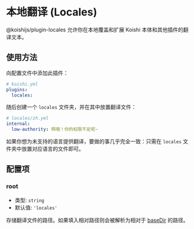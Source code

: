 # 本地翻译 (Locales)

@koishijs/plugin-locales 允许你在本地覆盖和扩展 Koishi 本体和其他插件的翻译文本。

## 使用方法

向配置文件中添加此插件：

```yaml
# koishi.yml
plugins:
  locales:
```

随后创建一个 `locales` 文件夹，并在其中放置翻译文件：

```yaml
# locales/zh.yml
internal:
  low-authority: 啊哦！你的权限不足呢~
```

如果你想为未支持的语言提供翻译，要做的事几乎完全一致：只需在 `locales` 文件夹中放置对应语言的文件即可。

## 配置项

### root

- 类型: `string`
- 默认值: `'locales'`

存储翻译文件的路径。如果填入相对路径则会被解析为相对于 [baseDir](../../api/core/context.md#ctx-basedir) 的路径。
